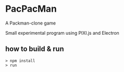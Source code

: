 # PacPacMan
A Packman-clone game

Small experimental program using PIXI.js and Electron

## how to build & run

```
> npm install
> run
```
